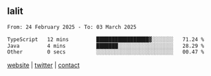 ## lalit

<!--START_SECTION:waka-->

```txt
From: 24 February 2025 - To: 03 March 2025

TypeScript   12 mins         █████████████████▓░░░░░░░   71.24 %
Java         4 mins          ███████░░░░░░░░░░░░░░░░░░   28.29 %
Other        0 secs          ░░░░░░░░░░░░░░░░░░░░░░░░░   00.47 %
```

<!--END_SECTION:waka-->

[website](https://lalit.sh) | [twitter](https://x.com/@lalitcodes) | [contact](https://lalit.sh/contact)
